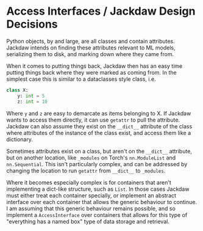 # Access Interfaces / Jackdaw Design Decisions

Python objects, by and large, are all classes and contain attributes. Jackdaw intends on finding 
these attributes relevant to ML models, serializing them to disk, and marking down where they came from.

When it comes to putting things back, Jackdaw then has an easy time putting things back where they were
marked as coming from. In the simplest case this is similar to a dataclasses style class, i.e.


```python
class X:
    y: int = 5
    z: int = 10
```

Where `y` and `z` are easy to demarcate as items belonging to X. If Jackdaw wants to access them directly,
it can use `getattr` to pull the attribute. Jackdaw can also assume they exist on the `__dict__` attribute
of the class where attributes of the instance of the class exist, and access them like a dictionary. 

Sometimes attributes exist on a class, but aren't on the `__dict__` attribute, but on another location, 
like `_modules` on Torch's `nn.ModuleList` and `nn.Sequential`. This isn't particularly complex, and can
be addressed by changing the location to run `getattr` from `__dict__` to `_modules`.

Where it becomes especially complex is for containers that aren't implementing a dict-like structure, 
such as `List`. In those cases Jackdaw must either treat each container specially, or implement an 
abstract interface over each container that allows the generic behaviour to continue. I am assuming that
this generic behaviour remains possible, and so implement a `AccessInterface` over containers that allows
for this type of "everything has a named box" type of data storage and retrieval.